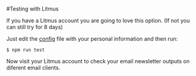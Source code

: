 #Testing with Litmus

If you have a Litmus account you are going to love this option. (If not you can still try for 8 days)

Just edit the [config](../config.js) file with your personal information and then run:

	$ npm run test

Now visit your Litmus account to check your email newsletter outputs on diferent email clients.